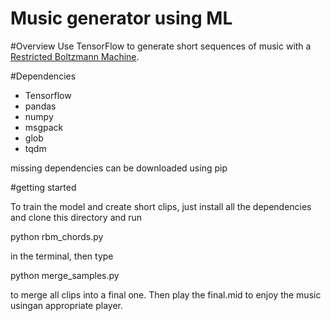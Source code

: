 # Music generator using ML


#Overview
Use TensorFlow to generate short sequences of music with a [Restricted Boltzmann Machine](http://deeplearning4j.org/restrictedboltzmannmachine.html). 

#Dependencies

* Tensorflow
* pandas
* numpy
* msgpack
* glob
* tqdm 

missing dependencies can be downloaded using pip

#getting started

To train the model and create short clips, just install all the dependencies and clone this directory and run 

python rbm_chords.py

in the terminal, then 
type

python merge_samples.py

to merge all clips into a final one. Then play the final.mid to enjoy the music usingan appropriate player.
